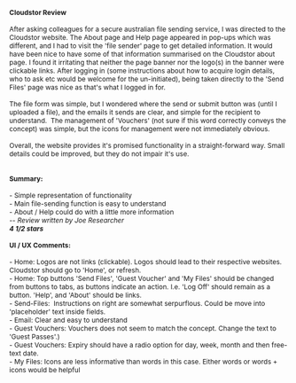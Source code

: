 <p> </p><div>
<p style="margin:0px; font-size:12px"><b>Cloudstor Review</b></p>
<p style="margin:0px; font-size:12px; min-height:14px"><br>
</p>
<p style="margin:0px; font-size:12px">After asking colleagues for a 
secure australian file sending service, I was directed to the Cloudstor 
website. The About page and Help page appeared in pop-ups which was 
different, and I had to visit the 'file sender' page
 to get detailed information. It would have been nice to have some of 
that information summarised on the Cloudstor about page. I found it 
irritating that neither the page banner nor the logo(s) in the banner 
were clickable links. After logging in (some instructions
 about how to acquire login details, who to ask etc would be welcome for
 the un-initiated), being taken directly to the 'Send Files' page was 
nice as that's what I logged in for.</p>
<p style="margin:0px; font-size:12px; min-height:14px"><br>
</p>
<p style="margin:0px; font-size:12px">The file form was simple, but I 
wondered where the send or submit button was (until I uploaded a file), 
and the emails it sends are clear, and simple for the recipient to 
understand.  The management of 'Vouchers' (not sure
 if this word correctly conveys the concept) was simple, but the icons 
for management were not immediately obvious.</p>
<p style="margin:0px; font-size:12px; min-height:14px"><br>
</p>
<p style="margin:0px; font-size:12px">Overall, the website provides it's
 promised functionality in a straight-forward way. Small details could 
be improved, but they do not impair it's use.</p>
<p style="margin:0px; font-size:12px; min-height:14px"><br>
</p>
<p style="margin:0px; font-size:12px; min-height:14px"><br>
</p>
<p style="margin:0px; font-size:12px"><b>Summary:</b></p>
<p style="margin:0px; font-size:12px; min-height:14px"><br>
</p>
<p style="margin:0px; font-size:12px">- Simple representation of functionality</p>
<p style="margin:0px; font-size:12px">- Main file-sending function is easy to understand</p>
<p style="margin:0px; font-size:12px">- About / Help could do with a little more information</p>
<p style="margin:0px; font-size:12px"><i>-- Review written by Joe Researcher </i></p>
<p style="margin:0px; font-size:12px"><b><i>4 1/2 stars</i></b></p>
<p style="margin:0px; font-size:12px; min-height:14px"><br>
</p>
<p style="margin:0px; font-size:12px"><b>UI / UX Comments:</b></p>
<p style="margin:0px; font-size:12px; min-height:14px"><br>
</p>
<p style="margin:0px; font-size:12px">- Home: Logos are not links 
(clickable). Logos should lead to their respective websites. Cloudstor 
should go to 'Home', or refresh.</p>
<p style="margin:0px; font-size:12px">- Home: Top buttons 'Send Files', 
'Guest Voucher' and 'My Files' should be changed from buttons to tabs, 
as buttons indicate an action. I.e. 'Log Off' should remain as a button.
 'Help', and 'About' should be links.</p>
<p style="margin:0px; font-size:12px">- Send-Files:  Instructions on right are somewhat serpurflous. Could be move into 'placeholder' text inside fields.</p>
<p style="margin:0px; font-size:12px">- Email: Clear and easy to understand</p>
<p style="margin:0px; font-size:12px">- Guest Vouchers: Vouchers does not seem to match the concept. Change the text to 'Guest Passes'.)</p>
<p style="margin:0px; font-size:12px">- Guest Vouchers: Expiry should have a radio option for day, week, month and then free-text date.</p>
<p style="margin:0px; font-size:12px">- My Files: Icons are less informative than words in this case. Either words or words + icons would be helpful</p>
</div>
